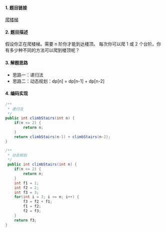 

#### 1. 题目链接
[爬楼梯](https://leetcode-cn.com/problems/climbing-stairs/)

#### 2. 题目描述
假设你正在爬楼梯。需要 n 阶你才能到达楼顶。
每次你可以爬 1 或 2 个台阶。你有多少种不同的方法可以爬到楼顶呢？

#### 3. 解题思路
* 思路一：递归法
* 思路二：动态规划：dp[n] = dp[n-1] + dp[n-2]

#### 4. 编码实现
``` java
/**
 * 递归法
 */
public int climbStairs(int n) {
    if(n <= 2) {
        return n;
    }
    return climbStairs(n-1) + climbStairs(n-2);
}
```

``` java
/**
 * 动态规划
 */
 public int climbStairs(int n) {
    if(n <= 2) {
        return n;
    }
    int f1 = 1;
    int f2 = 2;
    int f3 = 3;
    for(int i = 3; i <= n; i++) {
        f3 = f2 + f1;
        f1 = f2;
        f2 = f3;
    }
    return f3;
}
```
